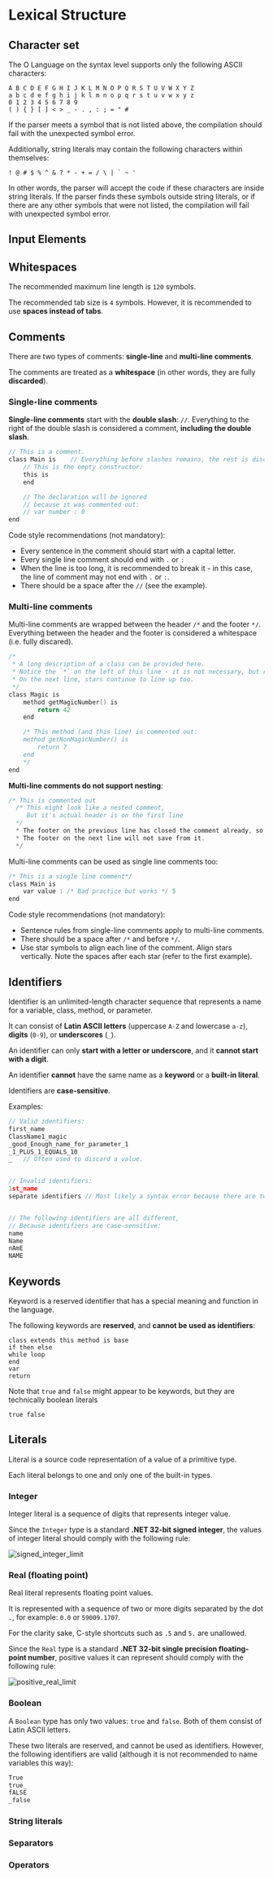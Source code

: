 # Lexical Structure

## Character set

The O Language on the syntax level supports only the following ASCII characters:

```
A B C D E F G H I J K L M N O P Q R S T U V W X Y Z
a b c d e f g h i j k l m n o p q r s t u v w x y z
0 1 2 3 4 5 6 7 8 9
( ) { } [ ] < > _ - . , : ; = " #
```

If the parser meets a symbol that is not listed above, the compilation should fail with the unexpected symbol error.

Additionally, string literals may contain the following characters within themselves:

```
! @ # $ % ^ & ? * - + = / \ | ` ~ '
```

In other words, the parser will accept the code if these characters are inside string literals. If the parser finds these symbols outside string literals, or if there are any other symbols that were not listed, the compilation will fail with unexpected symbol error.

## Input Elements

## Whitespaces

The recommended maximum line length is `120` symbols.

The recommended tab size is `4` symbols. However, it is recommended to use **spaces instead of tabs**.

## Comments

There are two types of comments: **single-line** and **multi-line comments**.

The comments are treated as a **whitespace** (in other words, they are fully **discarded**).

### Single-line comments

**Single-line comments** start with the **double slash**: `//`.
Everything to the right of the double slash is considered a comment, **including the double slash**.

```c
// This is a comment.
class Main is    // Everything before slashes remains, the rest is discarded.
    // This is the empty constructor:
    this is
    end

    // The declaration will be ignored
    // because it was commented out:
    // var number : 0
end
```

Code style recommendations (not mandatory):
  - Every sentence in the comment should start with a capital letter.
  - Every single line comment should end with `.` or `:`
  - When the line is too long, it is recommended to break it - in this case, the line of comment may not end with `.` or `:`.
  - There should be a space after the `//` (see the example).

### Multi-line comments

Multi-line comments are wrapped between the header `/*` and the footer `*/`. Everything between the header and the footer is considered a whitespace (i.e. fully discared).

```c
/*
 * A long description of a class can be provided here.
 * Notice the `*` on the left of this line - it is not necessary, but recommended.
 * On the next line, stars continue to line up too.
 */
class Magic is
    method getMagicNumber() is
        return 42
    end

    /* This method (and this line) is commented out:
    method getNonMagicNumber() is
        return 7
    end
    */
end
```

**Multi-line comments do not support nesting**:

```c
/* This is commented out
  /* This might look like a nested comment,
     But it's actual header is on the first line
  */
  * The footer on the previous line has closed the comment already, so there is a syntax error.
  * The footer on the next line will not save from it.
  */
```

Multi-line comments can be used as single line comments too:

```c
/* This is a single line comment*/
class Main is
    var value : /* Bad practice but works */ 5
end
```

Code style recommendations (not mandatory):
  - Sentence rules from single-line comments apply to multi-line comments.
  - There should be a space after `/*` and before `*/`.
  - Use star symbols to align each line of the comment. Align stars vertically. Note the spaces after each star (refer to the first example).

## Identifiers

Identifier is an unlimited-length character sequence that represents a name for a variable, class, method, or parameter.

It can consist of **Latin ASCII letters** (uppercase `A-Z` and lowercase `a-z`), **digits** (`0-9`), or **underscores** (`_`).

An identifier can only **start with a letter or underscore**, and it **cannot start with a digit**.

An identifier **cannot** have the same name as a **keyword** or a **built-in literal**.

Identifiers are **case-sensitive**.

Examples:

```c
// Valid identifiers:
first_name
ClassName1_magic
_good_Enough_name_for_parameter_1
_1_PLUS_1_EQUALS_10
_   // Often used to discard a value.


// Invalid identifiers:
1st_name
separate identifiers // Most likely a syntax error because there are two of them.


// The following identifiers are all different,
// Because identifiers are case-sensitive:
name
Name
nAmE
NAME
```

## Keywords

Keyword is a reserved identifier that has a special meaning and function in the language.

The following keywords are **reserved**, and **cannot be used as identifiers**:

```
class extends this method is base
if then else
while loop
end
var
return
```

Note that `true` and `false` might appear to be keywords, but they are technically boolean literals

```
true false
```

## Literals

Literal is a source code representation of a value of a primitive type.

Each literal belongs to one and only one of the built-in types.

### Integer

Integer literal is a sequence of digits that represents integer value.

Since the `Integer` type is a standard **.NET 32-bit signed integer**, the values of integer literal should comply with the following rule:

![signed_integer_limit](https://user-images.githubusercontent.com/49134679/163717203-b5308489-ae24-4a85-99f7-7b9a66c4d6e7.png)

### Real (floating point)

Real literal represents floating point values.

It is represented with a sequence of two or more digits separated by the dot `.`, for example: `0.0` or `59009.1707`.

For the clarity sake, C-style shortcuts such as `.5` and `5.` are unallowed.

Since the `Real` type is a standard **.NET 32-bit single precision floating-point number**, positive values it can represent should comply with the following rule:

![positive_real_limit](https://user-images.githubusercontent.com/49134679/163717837-9164826e-7dad-4595-88ef-c1139b606ceb.png)

### Boolean

A `Boolean` type has only two values: `true` and `false`. Both of them consist of Latin ASCII letters.

These two literals are reserved, and cannot be used as identifiers.
However, the following identifiers are valid (although it is not recommended to name variables this way):

```c
True
true_
fALSE
_false
```

### String literals

### Separators

### Operators

